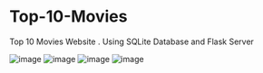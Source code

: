 # Top-10-Movies
Top 10 Movies Website . Using SQLite Database  and Flask Server


![image](https://user-images.githubusercontent.com/76854498/111036843-9bf14680-8421-11eb-9573-927c964e9980.png)
![image](https://user-images.githubusercontent.com/76854498/111036855-b1667080-8421-11eb-9ab4-6cda32c5daeb.png)
![image](https://user-images.githubusercontent.com/76854498/111036859-b75c5180-8421-11eb-9b33-d0c238b70f33.png)
![image](https://user-images.githubusercontent.com/76854498/111036867-c216e680-8421-11eb-813e-e67bfe410153.png)
